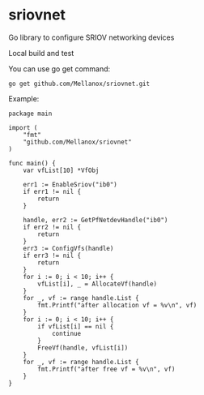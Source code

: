 # sriovnet
Go library to configure SRIOV networking devices

Local build and test

You can use go get command:
```
go get github.com/Mellanox/sriovnet.git
```

Example:

```
package main

import (
    "fmt"
    "github.com/Mellanox/sriovnet"
)

func main() {
	var vfList[10] *VfObj

	err1 := EnableSriov("ib0")
	if err1 != nil {
		return
	}

	handle, err2 := GetPfNetdevHandle("ib0")
	if err2 != nil {
		return
	}
	err3 := ConfigVfs(handle)
	if err3 != nil {
		return
	}
	for i := 0; i < 10; i++ {
		vfList[i], _ = AllocateVf(handle)
	}
	for _, vf := range handle.List {
		fmt.Printf("after allocation vf = %v\n", vf)
	}
	for i := 0; i < 10; i++ {
		if vfList[i] == nil {
			continue
		}
		FreeVf(handle, vfList[i])
	}
	for _, vf := range handle.List {
		fmt.Printf("after free vf = %v\n", vf)
	}
}
```
